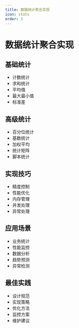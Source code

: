 ```yaml
---
title: 数据统计聚合实现
icon: stats
order: 3
---
```


# 数据统计聚合实现

## 基础统计
- 计数统计
- 求和统计
- 平均值
- 最大最小值
- 标准差

## 高级统计
- 百分位统计
- 基数统计
- 加权平均
- 统计矩阵
- 脚本统计

## 实现技巧
- 精度控制
- 性能优化
- 内存管理
- 并发处理
- 异常处理

## 应用场景
- 业务统计
- 性能监控
- 数据分析
- 趋势预测
- 异常检测

## 最佳实践
- 设计规范
- 实现策略
- 优化方法
- 监控方案
- 维护建议
